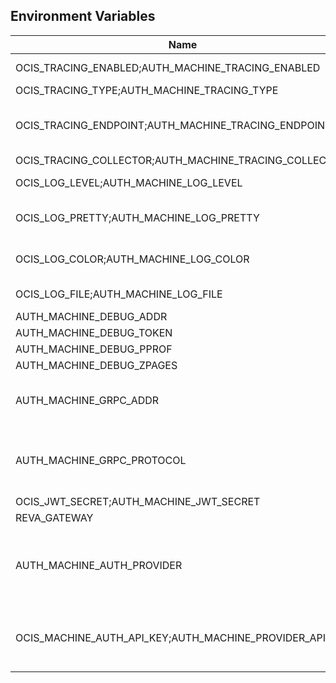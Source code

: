 ## Environment Variables

| Name | Type | Default Value | Description |
|------|------|---------------|-------------|
| OCIS_TRACING_ENABLED;AUTH_MACHINE_TRACING_ENABLED | bool | false | Activates tracing.|
| OCIS_TRACING_TYPE;AUTH_MACHINE_TRACING_TYPE | string |  | |
| OCIS_TRACING_ENDPOINT;AUTH_MACHINE_TRACING_ENDPOINT | string |  | The endpoint to the tracing collector.|
| OCIS_TRACING_COLLECTOR;AUTH_MACHINE_TRACING_COLLECTOR | string |  | |
| OCIS_LOG_LEVEL;AUTH_MACHINE_LOG_LEVEL | string |  | The log level.|
| OCIS_LOG_PRETTY;AUTH_MACHINE_LOG_PRETTY | bool | false | Activates pretty log output.|
| OCIS_LOG_COLOR;AUTH_MACHINE_LOG_COLOR | bool | false | Activates colorized log output.|
| OCIS_LOG_FILE;AUTH_MACHINE_LOG_FILE | string |  | The target log file.|
| AUTH_MACHINE_DEBUG_ADDR | string | 127.0.0.1:9167 | |
| AUTH_MACHINE_DEBUG_TOKEN | string |  | |
| AUTH_MACHINE_DEBUG_PPROF | bool | false | |
| AUTH_MACHINE_DEBUG_ZPAGES | bool | false | |
| AUTH_MACHINE_GRPC_ADDR | string | 127.0.0.1:9166 | The address of the grpc service.|
| AUTH_MACHINE_GRPC_PROTOCOL | string | tcp | The transport protocol of the grpc service.|
| OCIS_JWT_SECRET;AUTH_MACHINE_JWT_SECRET | string |  | |
| REVA_GATEWAY | string | 127.0.0.1:9142 | |
| AUTH_MACHINE_AUTH_PROVIDER | string | ldap | The auth provider which should be used by the service|
| OCIS_MACHINE_AUTH_API_KEY;AUTH_MACHINE_PROVIDER_API_KEY | string |  | The api key for the machine auth provider.|